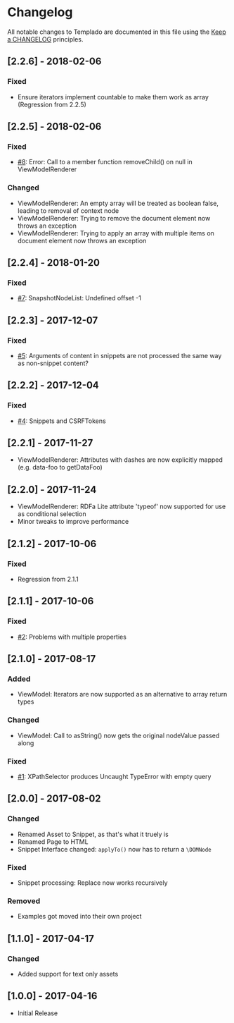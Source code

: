 # Changelog

All notable changes to Templado are documented in this file using the [Keep a CHANGELOG](http://keepachangelog.com/) principles.

## [2.2.6] - 2018-02-06
### Fixed
* Ensure iterators implement countable to make them work as array (Regression from 2.2.5)

## [2.2.5] - 2018-02-06
### Fixed
* [#8](https://github.com/templado/engine/issues/8): Error: Call to a member function removeChild() on null in ViewModelRenderer

### Changed
* ViewModelRenderer: An empty array will be treated as boolean false, leading to removal of context node
* ViewModelRenderer: Trying to remove the document element now throws an exception
* ViewModelRenderer: Trying to apply an array with multiple items on document element now throws an exception 

## [2.2.4] - 2018-01-20
### Fixed
* [#7](https://github.com/templado/engine/issues/7): SnapshotNodeList: Undefined offset -1


## [2.2.3] - 2017-12-07
### Fixed
* [#5](https://github.com/templado/engine/issues/5): Arguments of content in snippets are not processed the same way as non-snippet content?


## [2.2.2] - 2017-12-04
### Fixed
* [#4](https://github.com/templado/engine/issues/4): Snippets and CSRFTokens


## [2.2.1] - 2017-11-27
* ViewModelRenderer: Attributes with dashes are now explicitly mapped (e.g. data-foo to getDataFoo) 


## [2.2.0] - 2017-11-24
* ViewModelRenderer: RDFa Lite attribute 'typeof' now supported for use as conditional selection
* Minor tweaks to improve performance


## [2.1.2] - 2017-10-06
### Fixed
* Regression from 2.1.1

## [2.1.1] - 2017-10-06
### Fixed
* [#2](https://github.com/templado/engine/issues/2): Problems with multiple properties


## [2.1.0] - 2017-08-17
### Added
* ViewModel: Iterators are now supported as an alternative to array return types 

### Changed
* ViewModel: Call to asString() now gets the original nodeValue passed along

### Fixed
* [#1](https://github.com/templado/engine/issues/1): XPathSelector produces Uncaught TypeError with empty query


## [2.0.0] - 2017-08-02
### Changed
* Renamed Asset to Snippet, as that's what it truely is
* Renamed Page to HTML
* Snippet Interface changed: `applyTo()` now has to return a `\DOMNode` 

### Fixed
* Snippet processing: Replace now works recursively

### Removed
* Examples got moved into their own project


## [1.1.0] - 2017-04-17
### Changed
* Added support for text only assets


## [1.0.0] - 2017-04-16
* Initial Release

